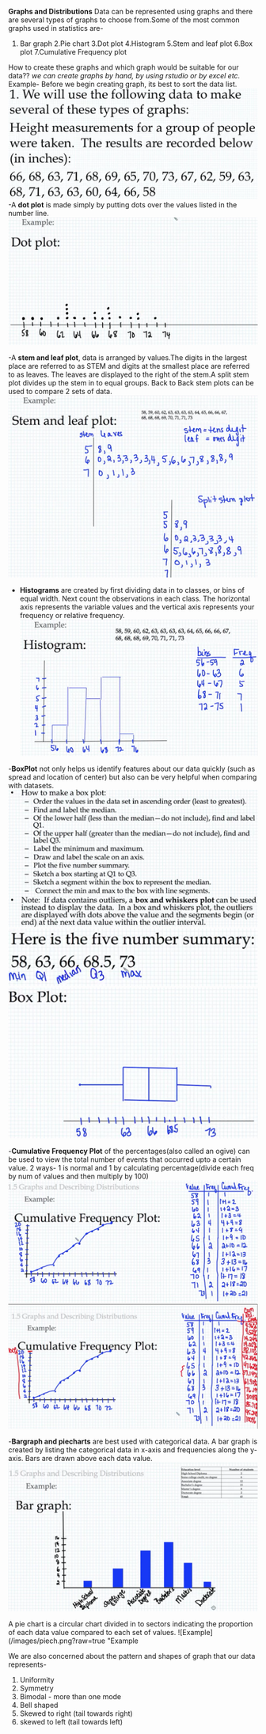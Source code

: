 
**Graphs and Distributions**
Data can be represented using graphs and there are several types of graphs to choose from.Some of the most common graphs used in statistics are-
1. Bar graph
2.Pie chart
3.Dot plot
4.Histogram
5.Stem and leaf plot
6.Box plot
7.Cumulative Frequency plot

How to create these graphs and which graph would be suitable for our data??
*we can create graphs by hand, by using rstudio or by excel etc.*
Example-
Before we begin creating graph, its best to sort the data list.
![Example](/images/graph1.png?raw=true "Example")
-A **dot plot** is made simply by putting dots over the values listed in the number line.
![Example](/images/dotplot.png?raw=true "Example")

-A **stem and leaf plot**, data is arranged by values.The digits in the largest place are referred to as STEM and digits at the smallest place are referred to as leaves. The leaves are displayed to the right of the stem.A split stem plot divides up the stem in to equal groups. Back to Back stem plots can be used to compare 2 sets of data.
![Example](/images/stemnleaf.png?raw=true "Example")

- **Histograms** are created by first dividing data in to classes, or bins of equal width. Next count the observations in each class. The horizontal axis represents the variable values and the vertical axis represents your frequency or relative frequency.
![Example](/images/hist.png?raw=true "Example")

-**BoxPlot** not only helps us identify features about our data quickly (such as spread and location of center) but also can be very helpful when comparing with datasets.
![Example](/images/boxplot1.png?raw=true "Example")
![Example](/images/boxplot2.png?raw=true "Example")
![Example](/images/boxplot3.png?raw=true "Example")

-**Cumulative Frequency Plot** of the percentages(also called an ogive) can be used to view the total number of events that occurred upto a certain value.
2 ways- 1 is normal and 1 by calculating percentage(divide each freq by num of values and then multiply by 100)
![Example](/images/cumfreq.png?raw=true "Example")
![Example](/images/cumfreq1.png?raw=true "Example")

-**Bargraph and piecharts** are best used with categorical data.
A bar graph is created by listing the categorical data in x-axis and frequencies along the y-axis. Bars are drawn above each data value.
![Example](/images/barg.png?raw=true "Example")


A pie chart is a circular chart divided in to sectors indicating the proportion of each data value compared to each set of values.
![Example](/images/piech.png?raw=true "Example

We are also concerned about the pattern and shapes of graph that our data represents-
1. Uniformity
2. Symmetry
3. Bimodal - more than one mode
4. Bell shaped
5. Skewed to right (tail towards right)
6. skewed to left (tail towards left)
